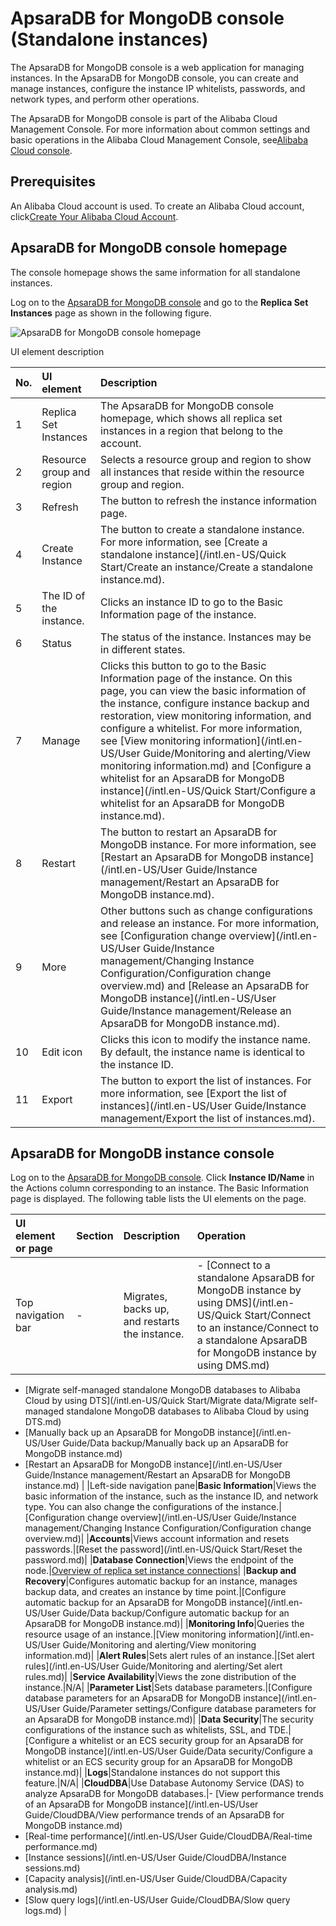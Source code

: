 # ApsaraDB for MongoDB console \(Standalone instances\)

The ApsaraDB for MongoDB console is a web application for managing instances. In the ApsaraDB for MongoDB console, you can create and manage instances, configure the instance IP whitelists, passwords, and network types, and perform other operations.

The ApsaraDB for MongoDB console is part of the Alibaba Cloud Management Console. For more information about common settings and basic operations in the Alibaba Cloud Management Console, see[Alibaba Cloud console](https://www.alibabacloud.com/help/zh/doc-detail/47605.htm).

## Prerequisites

An Alibaba Cloud account is used. To create an Alibaba Cloud account, click[Create Your Alibaba Cloud Account](https://account.alibabacloud.com/register/intl_register.htm).

## ApsaraDB for MongoDB console homepage

The console homepage shows the same information for all standalone instances.

Log on to the [ApsaraDB for MongoDB console](https://mongodb.console.aliyun.com/) and go to the **Replica Set Instances** page as shown in the following figure.

![ApsaraDB for MongoDB console homepage](https://static-aliyun-doc.oss-accelerate.aliyuncs.com/assets/img/en-US/9698106951/p13185.png)

UI element description

|No.|UI element|Description|
|:--|:---------|:----------|
|1|Replica Set Instances|The ApsaraDB for MongoDB console homepage, which shows all replica set instances in a region that belong to the account.|
|2|Resource group and region|Selects a resource group and region to show all instances that reside within the resource group and region.|
|3|Refresh|The button to refresh the instance information page.|
|4|Create Instance|The button to create a standalone instance. For more information, see [Create a standalone instance](/intl.en-US/Quick Start/Create an instance/Create a standalone instance.md).|
|5|The ID of the instance.|Clicks an instance ID to go to the Basic Information page of the instance.|
|6|Status|The status of the instance. Instances may be in different states.|
|7|Manage|Clicks this button to go to the Basic Information page of the instance. On this page, you can view the basic information of the instance, configure instance backup and restoration, view monitoring information, and configure a whitelist. For more information, see [View monitoring information](/intl.en-US/User Guide/Monitoring and alerting/View monitoring information.md) and [Configure a whitelist for an ApsaraDB for MongoDB instance](/intl.en-US/Quick Start/Configure a whitelist for an ApsaraDB for MongoDB instance.md).|
|8|Restart|The button to restart an ApsaraDB for MongoDB instance. For more information, see [Restart an ApsaraDB for MongoDB instance](/intl.en-US/User Guide/Instance management/Restart an ApsaraDB for MongoDB instance.md).|
|9|More|Other buttons such as change configurations and release an instance. For more information, see [Configuration change overview](/intl.en-US/User Guide/Instance management/Changing Instance Configuration/Configuration change overview.md) and [Release an ApsaraDB for MongoDB instance](/intl.en-US/User Guide/Instance management/Release an ApsaraDB for MongoDB instance.md).|
|10|Edit icon|Clicks this icon to modify the instance name. By default, the instance name is identical to the instance ID.|
|11|Export|The button to export the list of instances. For more information, see [Export the list of instances](/intl.en-US/User Guide/Instance management/Export the list of instances.md).|

## ApsaraDB for MongoDB instance console

Log on to the [ApsaraDB for MongoDB console](https://mongodb.console.aliyun.com/). Click **Instance ID/Name** in the Actions column corresponding to an instance. The Basic Information page is displayed. The following table lists the UI elements on the page.

|UI element or page|Section|Description|Operation|
|:-----------------|:------|:----------|:--------|
|Top navigation bar|-|Migrates, backs up, and restarts the instance.|-   [Connect to a standalone ApsaraDB for MongoDB instance by using DMS](/intl.en-US/Quick Start/Connect to an instance/Connect to a standalone ApsaraDB for MongoDB instance by using DMS.md)
-   [Migrate self-managed standalone MongoDB databases to Alibaba Cloud by using DTS](/intl.en-US/Quick Start/Migrate data/Migrate self-managed standalone MongoDB databases to Alibaba Cloud by using DTS.md)
-   [Manually back up an ApsaraDB for MongoDB instance](/intl.en-US/User Guide/Data backup/Manually back up an ApsaraDB for MongoDB instance.md)
-   [Restart an ApsaraDB for MongoDB instance](/intl.en-US/User Guide/Instance management/Restart an ApsaraDB for MongoDB instance.md) |
|Left-side navigation pane|**Basic Information**|Views the basic information of the instance, such as the instance ID, and network type. You can also change the configurations of the instance.|[Configuration change overview](/intl.en-US/User Guide/Instance management/Changing Instance Configuration/Configuration change overview.md)|
|**Accounts**|Views account information and resets passwords.|[Reset the password](/intl.en-US/Quick Start/Reset the password.md)|
|**Database Connection**|Views the endpoint of the node.|[Overview of replica set instance connections]()|
|**Backup and Recovery**|Configures automatic backup for an instance, manages backup data, and creates an instance by time point.|[Configure automatic backup for an ApsaraDB for MongoDB instance](/intl.en-US/User Guide/Data backup/Configure automatic backup for an ApsaraDB for MongoDB instance.md)|
|**Monitoring Info**|Queries the resource usage of an instance.|[View monitoring information](/intl.en-US/User Guide/Monitoring and alerting/View monitoring information.md)|
|**Alert Rules**|Sets alert rules of an instance.|[Set alert rules](/intl.en-US/User Guide/Monitoring and alerting/Set alert rules.md)|
|**Service Availability**|Views the zone distribution of the instance.|N/A|
|**Parameter List**|Sets database parameters.|[Configure database parameters for an ApsaraDB for MongoDB instance](/intl.en-US/User Guide/Parameter settings/Configure database parameters for an ApsaraDB for MongoDB instance.md)|
|**Data Security**|The security configurations of the instance such as whitelists, SSL, and TDE.|[Configure a whitelist or an ECS security group for an ApsaraDB for MongoDB instance](/intl.en-US/User Guide/Data security/Configure a whitelist or an ECS security group for an ApsaraDB for MongoDB instance.md)|
|**Logs**|Standalone instances do not support this feature.|N/A|
|**CloudDBA**|Use Database Autonomy Service \(DAS\) to analyze ApsaraDB for MongoDB databases.|-   [View performance trends of an ApsaraDB for MongoDB instance](/intl.en-US/User Guide/CloudDBA/View performance trends of an ApsaraDB for MongoDB instance.md)
-   [Real-time performance](/intl.en-US/User Guide/CloudDBA/Real-time performance.md)
-   [Instance sessions](/intl.en-US/User Guide/CloudDBA/Instance sessions.md)
-   [Capacity analysis](/intl.en-US/User Guide/CloudDBA/Capacity analysis.md)
-   [Slow query logs](/intl.en-US/User Guide/CloudDBA/Slow query logs.md) |

